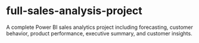 # full-sales-analysis-project
A complete Power BI sales analytics project including forecasting, customer behavior, product performance, executive summary, and customer insights.
